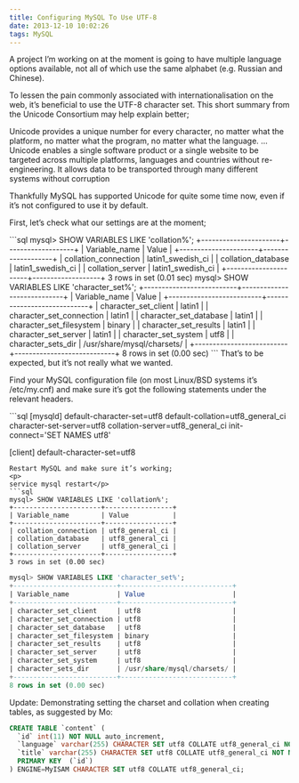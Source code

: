 ```yaml
---
title: Configuring MySQL To Use UTF-8
date: 2013-12-10 10:02:26
tags: MySQL
---
```

<p>A project I’m working on at the moment is going to have multiple language options available, not all of which use the same alphabet (e.g. Russian and Chinese).</p>
<p>
To lessen the pain commonly associated with internationalisation on the web, it’s beneficial to use the UTF-8 character set. This short summary from the Unicode Consortium may help explain better;</p>
<p>
Unicode provides a unique number for every character, no matter what the platform, no matter what the program, no matter what the language. … Unicode enables a single software product or a single website to be targeted across multiple platforms, languages and countries without re-engineering. It allows data to be transported through many different systems without corruption</p>
<p>
Thankfully MySQL has supported Unicode for quite some time now, even if it’s not configured to use it by default.</p>
<p>
First, let’s check what our settings are at the moment;</p>
```sql
mysql> SHOW VARIABLES LIKE 'collation%';
+----------------------+-------------------+
| Variable_name        | Value             |
+----------------------+-------------------+
| collation_connection | latin1_swedish_ci |
| collation_database   | latin1_swedish_ci |
| collation_server     | latin1_swedish_ci |
+----------------------+-------------------+
3 rows in set (0.01 sec)
mysql> SHOW VARIABLES LIKE 'character_set%';
+--------------------------+----------------------------+
| Variable_name            | Value                      |
+--------------------------+----------------------------+
| character_set_client     | latin1                     | 
| character_set_connection | latin1                     | 
| character_set_database   | latin1                     | 
| character_set_filesystem | binary                     | 
| character_set_results    | latin1                     | 
| character_set_server     | latin1                     | 
| character_set_system     | utf8                       | 
| character_sets_dir       | /usr/share/mysql/charsets/ | 
+--------------------------+----------------------------+
8 rows in set (0.00 sec)
```
That’s to be expected, but it’s not really what we wanted.
<p>
Find your MySQL configuration file (on most Linux/BSD systems it’s /etc/my.cnf) and make sure it’s got the following statements under the relevant headers.</p>
```sql
[mysqld]
default-character-set=utf8
default-collation=utf8_general_ci
character-set-server=utf8
collation-server=utf8_general_ci
init-connect='SET NAMES utf8'

[client]
default-character-set=utf8
```
Restart MySQL and make sure it’s working;
<p>
service mysql restart</p>
```sql
mysql> SHOW VARIABLES LIKE 'collation%';
+----------------------+-----------------+
| Variable_name        | Value           |
+----------------------+-----------------+
| collation_connection | utf8_general_ci | 
| collation_database   | utf8_general_ci | 
| collation_server     | utf8_general_ci | 
+----------------------+-----------------+
3 rows in set (0.00 sec)
```

```sql
mysql> SHOW VARIABLES LIKE 'character_set%';
+--------------------------+----------------------------+
| Variable_name            | Value                      |
+--------------------------+----------------------------+
| character_set_client     | utf8                       | 
| character_set_connection | utf8                       | 
| character_set_database   | utf8                       | 
| character_set_filesystem | binary                     | 
| character_set_results    | utf8                       | 
| character_set_server     | utf8                       | 
| character_set_system     | utf8                       | 
| character_sets_dir       | /usr/share/mysql/charsets/ | 
+--------------------------+----------------------------+
8 rows in set (0.00 sec)
```
Update: Demonstrating setting the charset and collation when creating tables, as suggested by Mo:
```sql
CREATE TABLE `content` (
  `id` int(11) NOT NULL auto_increment,
  `language` varchar(255) CHARACTER SET utf8 COLLATE utf8_general_ci NOT NULL,
  `title` varchar(255) CHARACTER SET utf8 COLLATE utf8_general_ci NOT NULL default '',
  PRIMARY KEY  (`id`)
) ENGINE=MyISAM CHARACTER SET utf8 COLLATE utf8_general_ci;
```